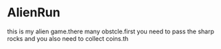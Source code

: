 # AlienRun
this is my alien game.there many obstcle.first you need to pass the sharp rocks and you also need to collect coins.th 

